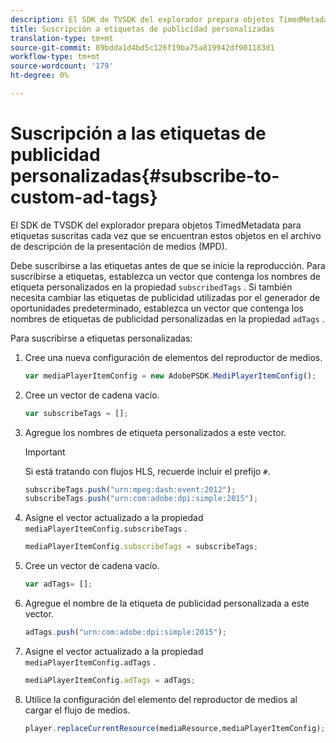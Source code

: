 ```yaml
---
description: El SDK de TVSDK del explorador prepara objetos TimedMetadata para etiquetas suscritas cada vez que se encuentran estos objetos en el archivo de descripción de la presentación de medios (MPD).
title: Suscripción a etiquetas de publicidad personalizadas
translation-type: tm+mt
source-git-commit: 89bdda1d4bd5c126f19ba75a819942df901183d1
workflow-type: tm+mt
source-wordcount: '179'
ht-degree: 0%

---
```



# Suscripción a las etiquetas de publicidad personalizadas{#subscribe-to-custom-ad-tags}

El SDK de TVSDK del explorador prepara objetos TimedMetadata para etiquetas suscritas cada vez que se encuentran estos objetos en el archivo de descripción de la presentación de medios (MPD).

Debe suscribirse a las etiquetas antes de que se inicie la reproducción.
Para suscribirse a etiquetas, establezca un vector que contenga los nombres de etiqueta personalizados en la propiedad `subscribedTags` . Si también necesita cambiar las etiquetas de publicidad utilizadas por el generador de oportunidades predeterminado, establezca un vector que contenga los nombres de etiquetas de publicidad personalizadas en la propiedad `adTags` .

Para suscribirse a etiquetas personalizadas:

1. Cree una nueva configuración de elementos del reproductor de medios.

   ```js
   var mediaPlayerItemConfig = new AdobePSDK.MediPlayerItemConfig();
   ```

1. Cree un vector de cadena vacío.

   ```js
   var subscribeTags = [];
   ```

1. Agregue los nombres de etiqueta personalizados a este vector.

   >[!IMPORTANT]
   >
   >Si está tratando con flujos HLS, recuerde incluir el prefijo `#`.

   ```js
   subscribeTags.push("urn:mpeg:dash:event:2012"); 
   subscribeTags.push("urn:com:adobe:dpi:simple:2015"); 
   ```

1. Asigne el vector actualizado a la propiedad `mediaPlayerItemConfig.subscribeTags` .

   ```js
   mediaPlayerItemConfig.subscribeTags = subscribeTags;
   ```

1. Cree un vector de cadena vacío.

   ```js
   var adTags= [];
   ```

1. Agregue el nombre de la etiqueta de publicidad personalizada a este vector.

   ```js
   adTags.push("urn:com:adobe:dpi:simple:2015");
   ```

1. Asigne el vector actualizado a la propiedad `mediaPlayerItemConfig.adTags` .

   ```js
   mediaPlayerItemConfig.adTags = adTags;
   ```

1. Utilice la configuración del elemento del reproductor de medios al cargar el flujo de medios.

   ```js
   player.replaceCurrentResource(mediaResource,mediaPlayerItemConfig);
   ```

